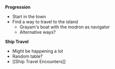 **Progression**
* Start in the town
* Find a way to travel to the island
	* Grayam's boat with the modron as navigator
	* Alternative ways?

**Ship Travel**
* Might be happening a lot 
* Random table?
* [[Ship Travel Encounters]]
